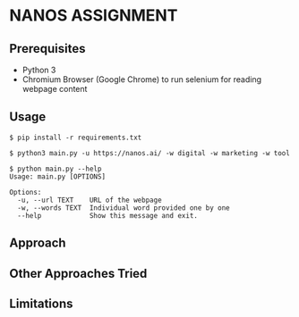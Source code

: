 # NANOS ASSIGNMENT

## Prerequisites
* Python 3
* Chromium Browser (Google Chrome) to run selenium for reading webpage content

## Usage

```
$ pip install -r requirements.txt

$ python3 main.py -u https://nanos.ai/ -w digital -w marketing -w tool

$ python main.py --help
Usage: main.py [OPTIONS]

Options:
  -u, --url TEXT    URL of the webpage
  -w, --words TEXT  Individual word provided one by one
  --help            Show this message and exit.

```

## Approach

## Other Approaches Tried

## Limitations
